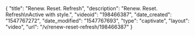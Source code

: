 {
    "title": "Renew. Reset. Refresh",
    "description": "Renew. Reset. Refresh\nActive with style.",
    "videoid": "198466387",
    "date_created": "1547767272",
    "date_modified": "1547767693",
    "type": "captivate",
    "layout": "video",
    "url": "\/v\/renew-reset-refresh\/198466387"
}